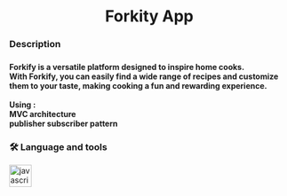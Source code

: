 <div align="center">

</div>

###



###

<div align="center">

</div>

###

<h1 align="center">Forkity App</h1>

###

<h3 align="left">Description</h3>

###

<h4>Forkify is a versatile platform designed to inspire home cooks. <br/>  With Forkify, you can easily find a wide range of recipes and customize them to your taste, making cooking a fun and rewarding experience. <br/>  <br/> Using :  <br/> <strong>MVC architecture <br/> publisher subscriber pattern </strong>  </h4>

###

<h3 align="left">🛠 Language and tools</h3>
  <img src="https://cdn.jsdelivr.net/gh/devicons/devicon/icons/javascript/javascript-original.svg" height="40" alt="javascript logo"  />



###

